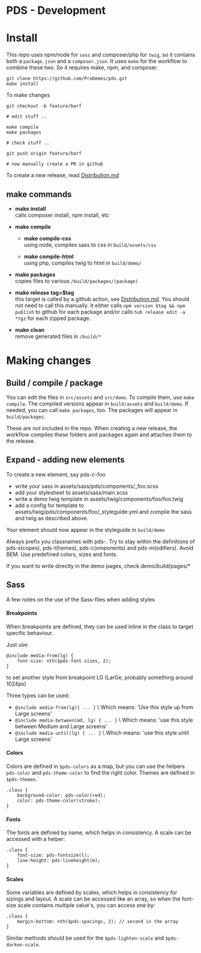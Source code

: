 PDS - Development
=============================

# Install 

This repo uses npm/node for `sass` and composer/php for `twig`,
so it contains both a `package.json` and a `composer.json`.
It uses `make` for the workflow to combine these two. 
So it requires make, npm, and composer.

```
git clone https://github.com/ProDemos/pds.git
make install
```

To make changes
```
git checkout -b feature/barf

# edit stuff ..

make compile
make packages

# check stuff ..

git push origin feature/barf

# now manually create a PR in github
```

To create a new release, read [Distribution.md](Distribution.md)


## make commands

- **make install**\
  calls composer install, npm install, etc

- **make compile** 
  - **make compile-css**\
    using node, compiles sass to css in `build/assets/css`

  - **make compile-html**\
    using php, compiles twig to html in `build/demo/`

- **make packages** \
  copies files to various `/build/packages/(package)`

- **make release tag=$tag**\
  this target is called by a github action, see [Distribution.md](Distribution.md). You
  should not need to call this manually. It either calls `npm version $tag && npm publish` to github for each package 
  and/or calls `hub release edit -a *tgz` for each zipped package.

- **make clean** \
  remove generated files in `/build/*`

# Making changes

## Build / compile / package

You can edit the files in `src/assets` and `src/demo`.
To compile them, use `make compile`. The compiled versions
appear in `build/assets` and `build/demo`. If needed, you
can call `make packages`, too. The packages will appear
in `build/packages`. 

These are *not* included in the repo. When creating a 
new release, the workflow compiles these folders and
packages again and attaches them to the release.

## Expand - adding new elements

To create a new element, say pds-c-foo
  - write your sass in assets/sass/pds/components/_foo.scss
  - add your stylesheet to assets/sass/main.scss
  - write a demo twig template in assets/twig/components/foo/foo.twig
  - add a config for template to assets/twig/pds/components/foo/_styleguide.yml
and compile the sass and twig as described above.

Your element should now appear in the styleguide in `build/demo`

Always prefix you classnames with pds-. Try to stay
within the definitions of pds-s(copes), pds-t(hemes),
pds-c(omponents) and pds-m(odifiers). Avoid BEM.
Use predefined colors, sizes and fonts.

If you want to write directly in the demo pages, 
check demo/build/pages/*

## Sass

A few notes on the use of the Sass-files when adding styles

#### Breakpoints

When breakpoints are defined, they can be used inline in the class to target specific behaviour.

Just use:
```
@include media-from(lg) {
    font-size: nth($pds-font-sizes, 2);
}
```
to set another style from breakpoint LG (LarGe, probably something around 1024px)


Three types can be used:
 - `@include media-from(lg){ ... }` \ Which means: 'Use this style up from Large screens'
 - `@include media-between(md, lg) { ... }`  \ Which means: 'use this style between Medium and Large screens'
 - `@include media-until(lg) { ... }` \ Which means: 'use this style until Large screens'

#### Colors
Colors are defined in `$pds-colors` as a map, but you can use the helpers `pds-color` and `pds-theme-color` to find the right color. Themes are defined in `$pds-themes`.`

```
.class {
    background-color: pds-color(red);
    color: pds-theme-color(stroke); 
}
```

#### Fonts

The fonts are defined by name, which helps in consistency. A scale can be accessed with a helper:
```
.class {
    font-size: pds-fontsize(l);
    line-height: pds-lineheight(m);
}
```

#### Scales

Some variables are defined by scales, which helps in consistency for sizings and layout. A scale can be accessed like an array, so when the font-size scale contains multiple value's, you can access one by:
```
.class {
    margin-bottom: nth($pds-spacings, 2); // second in the array
}
```

Similar methods should be used for the `$pds-lighten-scale` and `$pds-darken-scale`.



